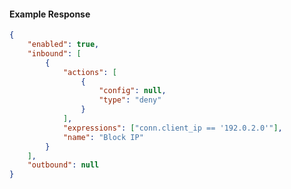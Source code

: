 <!-- Code generated for API Clients. DO NOT EDIT. -->

#### Example Response

```json
{
	"enabled": true,
	"inbound": [
		{
			"actions": [
				{
					"config": null,
					"type": "deny"
				}
			],
			"expressions": ["conn.client_ip == '192.0.2.0'"],
			"name": "Block IP"
		}
	],
	"outbound": null
}
```
